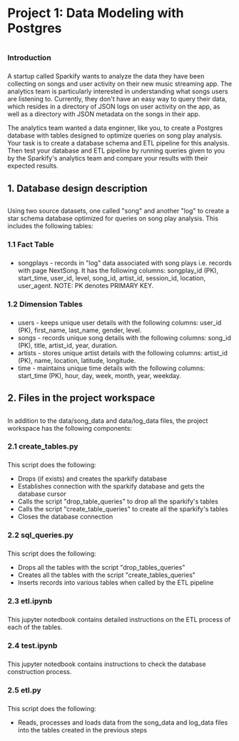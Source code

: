 # Project 1: Data Modeling with Postgres <h1>
### Introduction <h3>
A startup called Sparkify wants to analyze the data they have been collecting on songs and user activity on their new music streaming app. The analytics team is particularly interested in understanding what songs users are listening to. Currently, they don't have an easy way to query their data, which resides in a directory of JSON logs on user activity on the app, as well as a directory with JSON metadata on the songs in their app.

The analytics team wanted a data enginner, like you, to create a Postgres database with tables designed to optimize queries on song play analysis. Your task is to create a database schema and ETL pipeline for this analysis. Then test your database and ETL pipeline by running queries given to you by the Sparkify's analytics team and compare your results with their expected results.

## 1. Database design description <h2>
Using two source datasets, one called "song" and another "log" to create a star schema database optimized for queries on song play analysis. This includes the following tables:

### 1.1 Fact Table <h3>
* songplays - records in "log" data associated with song plays i.e. records with page NextSong. It has the following columns: songplay_id (PK), start_time, user_id, level, song_id, artist_id, session_id, location, user_agent. NOTE: PK denotes PRIMARY KEY.
  
### 1.2 Dimension Tables <h3>
* users - keeps unique user details with the following columns: user_id (PK), first_name, last_name, gender, level.
* songs - records unique song details with the following columns: song_id (PK), title, artist_id, year, duration.
* artists - stores unique artist details with the following columns: artist_id (PK), name, location, latitude, longitude.
* time - maintains unique time details with the following columns: start_time (PK), hour, day, week, month, year, weekday.

## 2. Files in the project workspace <h2>
In addition to the data/song_data and data/log_data files, the project workspace has the following components:

### 2.1 create_tables.py <h3>
This script does the following:

* Drops (if exists) and creates the sparkify database
* Establishes connection with the sparkify database and gets the database cursor
* Calls the script "drop_table_queries" to drop all the sparkify's tables 
* Calls the script "create_table_queries" to create all the sparkify's tables
* Closes the database connection

### 2.2 sql_queries.py <h3>
This script does the following:

* Drops all the tables with the script "drop_tables_queries"
* Creates all the tables with the script "create_tables_queries"
* Inserts records into various tables when called by the ETL pipeline

### 2.3 etl.ipynb <h3>
This jupyter notedbook contains detailed instructions on the ETL process of each of the tables.

### 2.4 test.ipynb <h3>
This jupyter notedbook contains instructions to check the database construction process. 

### 2.5 etl.py <h3>
This script does the following:

* Reads, processes and loads data from the song_data and log_data files into the tables created in the previous steps
